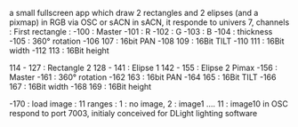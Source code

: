 a small fullscreen app which draw 2 rectangles and 2 elipses (and a pixmap) in RGB via OSC or sACN in sACN, it responde to univers 7, channels :
First rectangle :
-100 : Master
-101 : R
-102 : G
-103 : B
-104 : thickness
-105 : 360° rotation
-106 107 : 16bit PAN
-108 109 : 16Bit TILT
-110 111 : 16Bit width
-112 113 : 16Bit height

114 - 127 : Rectangle 2
128 - 141 : Elipse 1
142 - 155 : Elipse 2
Pimax
-156 : Master
-161 : 360° rotation -162 163 : 16bit PAN
-164 165 : 16Bit TILT
-166 167 : 16Bit width
-168 169 : 16Bit height

-170 : load image : 11 ranges : 1 : no image, 2 : image1 .... 11 : image10
in OSC respond to port 7003, initialy conceived for DLight lighting software
